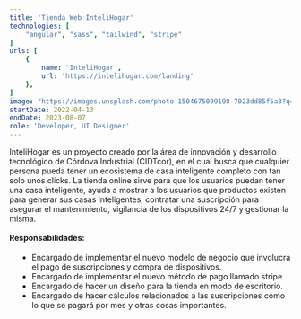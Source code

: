 ```yaml
---
title: 'Tienda Web InteliHogar'
technologies: [
    "angular", "sass", "tailwind", "stripe"
]
urls: [
    {
        name: 'InteliHogar',
        url: 'https://intelihogar.com/landing'
    },
]
image: "https://images.unsplash.com/photo-1504675099198-7023dd85f5a3?q=80&w=2940&auto=format&fit=crop&ixlib=rb-4.0.3&ixid=M3wxMjA3fDB8MHxwaG90by1wYWdlfHx8fGVufDB8fHx8fA%3D%3D"
startDate: 2022-04-13
endDate: 2023-08-07
role: 'Developer, UI Designer'
---
```

InteliHogar es un proyecto creado por la área de innovación y desarrollo tecnológico de Córdova Industrial (CIDTcor), en el cual busca que cualquier persona pueda tener un ecosistema de casa inteligente completo con tan solo unos clicks. La tienda online sirve para que los usuarios puedan tener una casa inteligente, ayuda a mostrar a los usuarios que productos existen para generar sus casas inteligentes, contratar una suscripción para asegurar el mantenimiento, vigilancia de los dispositivos 24/7 y gestionar la misma.
\
\
**Responsabilidades:**

- Encargado de implementar el nuevo modelo de negocio que involucra el pago de suscripciones y compra de dispositivos.
- Encargado de implementar el nuevo método de pago llamado stripe.
- Encargado de hacer un diseño para la tienda en modo de escritorio.
- Encargado de hacer cálculos relacionados a las suscripciones como lo que se pagará por mes y otras cosas importantes.

<style>
    ul {
		list-style: disc !important;
		margin: 18px 0px !important;
		padding: 0px 0px 0px 40px !important;
	}
</style>

